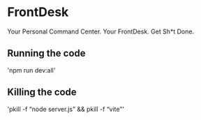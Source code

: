 
  # FrontDesk

Your Personal Command Center. Your FrontDesk. Get Sh*t Done. 

  ## Running the code

'npm run dev:all'

  ## Killing the code

'pkill -f “node server.js” && pkill -f “vite”'  
